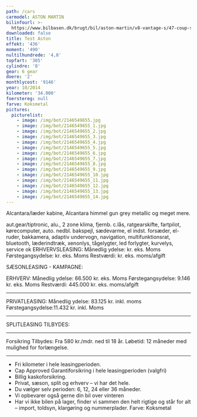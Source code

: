 ```yaml
---
path: /cars
carmodel: ASTON MARTIN
bilinfourl: >-
  https://www.bilbasen.dk/brugt/bil/aston-martin/v8-vantage-s/47-coup-sp10-2d/3618893
downloaded: false
title: Test Aston
effekt: '436'
moment: '490'
nultilhundrede: '4,8'
topfart: '305'
cylindre: '8'
gear: 6 gear
doere: '2'
monthlycost: '9146'
year: 10/2014
kilometer: '34.000'
foerstereg: null
farve: Koksmetal
pictures:
  picturelist:
    - image: /img/bot/2146549655.jpg
    - image: /img/bot/2146549655_1.jpg
    - image: /img/bot/2146549655_2.jpg
    - image: /img/bot/2146549655_3.jpg
    - image: /img/bot/2146549655_4.jpg
    - image: /img/bot/2146549655_5.jpg
    - image: /img/bot/2146549655_6.jpg
    - image: /img/bot/2146549655_7.jpg
    - image: /img/bot/2146549655_8.jpg
    - image: /img/bot/2146549655_9.jpg
    - image: /img/bot/2146549655_10.jpg
    - image: /img/bot/2146549655_11.jpg
    - image: /img/bot/2146549655_12.jpg
    - image: /img/bot/2146549655_13.jpg
    - image: /img/bot/2146549655_14.jpg
---
```

Alcantara/læder kabine, Alcantara himmel gun grey metallic og meget mere. 

aut.gear/tiptronic, alu., 2 zone klima, fjernb. c.lås, ratgearskifte, fartpilot, kørecomputer, auto. nedbl. bakspejl, sædevarme, el indst. forsæder, el-ruder, bakkamera, adaptiv undervogn, navigation, multifunktionsrat, bluetooth, læderindtræk, xenonlys, tågelygter, led forlygter, kurvelys, service ok
ERHVERVSLEASING:
Månedlig ydelse: kr. eks. Moms
Førstegangsydelse: kr. eks. Moms
Restværdi: kr. eks. moms/afgift

SÆSONLEASING - KAMPAGNE:

ERHVERV:
Månedlig ydelse: 66.500 kr. eks. Moms
Førstegangsydelse: 9.146 kr. eks. Moms
Restværdi: 445.000 kr. eks. moms/afgift
__________________________________________
PRIVATLEASING:
Månedlig ydelse: 83.125 kr. inkl. moms
Førstegangsydelse:11.432 kr. inkl. Moms
__________________________________________
SPLITLEASING TILBYDES:
__________________________________________
Forsikring Tilbydes:
Fra 580 kr./mdr. ned til 18 år.
Løbetid: 12 måneder med mulighed for forlængelse.
__________________________________________
* Fri kilometer i hele leasingperioden.
* Cap Approved Garantiforsikring i hele leasingperioden (valgfri)
* Billig kaskoforsikring.
* Privat, sæson, split og erhverv – vi har det hele.
* Du vælger selv perioden: 6, 12, 24 eller 36 måneder.
* Vi opbevarer også gerne din bil over vinteren
* Har vi ikke bilen på lager, finder vi sammen den helt rigtige og står for alt – import, toldsyn, klargøring og nummerplader.
Farve: Koksmetal
